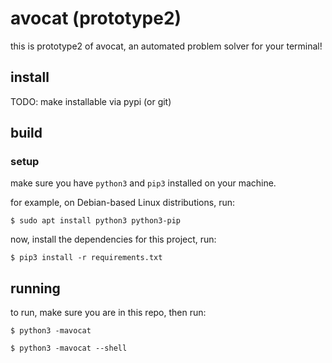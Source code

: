 # avocat (prototype2)

this is prototype2 of avocat, an automated problem solver for your terminal!


## install

TODO: make installable via pypi (or git)

## build

### setup

make sure you have `python3` and `pip3` installed on your machine. 

for example, on Debian-based Linux distributions, run:

```shell
$ sudo apt install python3 python3-pip
```

now, install the dependencies for this project, run:

```shell
$ pip3 install -r requirements.txt
```

## running

to run, make sure you are in this repo, then run:

```shell
$ python3 -mavocat
```

```shell
$ python3 -mavocat --shell
```



